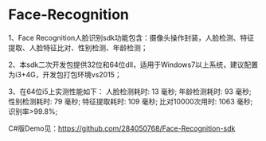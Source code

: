 # Face-Recognition
1、Face Recognition人脸识别sdk功能包含：摄像头操作封装，人脸检测、特征提取、人脸特征比对、性别检测、年龄检测；

2、本sdk二次开发包提供32位和64位dll，适用于Windows7以上系统，建议配置为i3+4G，开发包打包环境vs2015；

3、在64位i5上实测性能如下：
人脸检测耗时: 13 毫秒;
年龄检测耗时: 93 毫秒;
性别检测耗时: 79 毫秒;
特征提取耗时: 109 毫秒;
比对10000次用时: 1063 毫秒;
识别率>99.8%;

C#版Demo见：https://github.com/284050768/Face-Recognition-sdk

